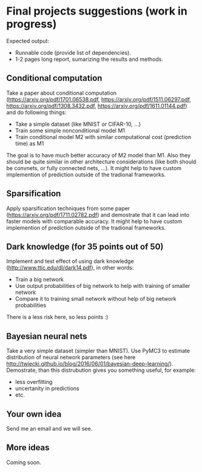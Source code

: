 # Final projects suggestions (work in progress)

Expected output:

* Runnable code (provide list of dependencies).
* 1-2 pages long report, sumarizing the results and methods.

## Conditional computation

Take a paper about conditional computation (https://arxiv.org/pdf/1701.06538.pdf, https://arxiv.org/pdf/1511.06297.pdf, https://arxiv.org/pdf/1308.3432.pdf, https://arxiv.org/pdf/1611.01144.pdf) and do following things:

* Take a simple dataset (like MNIST or CIFAR-10, ...)
* Train some simple nonconditional model M1
* Train conditional model M2 with similar computational cost (prediction time) as M1

The goal is to have much better accuracy of M2 model than M1. Also they should be quite similar in other architecture considerations (like both should be convnets, or fully connected nets, ...).
It might help to have custom implemention of prediction outside of the tradional frameworks.

## Sparsification

Apply sparsification techniques from some paper (https://arxiv.org/pdf/1711.02782.pdf) and demostrate that it can lead into faster models with comparable accuracy.
It might help to have custom implemention of prediction outside of the tradional frameworks.

## Dark knowledge (for 35 points out of 50)

Implement and test effect of using dark knowledge (http://www.ttic.edu/dl/dark14.pdf), in other words:

* Train a big network
* Use output probabilities of big network to help with training of smaller network
* Compare it to training small network without help of big network probabilities

There is a less risk here, so less points :)

## Bayesian neural nets

Take a very simple dataset (simpler than MNIST). Use PyMC3 to estimate distribution of neural network parameters (see here http://twiecki.github.io/blog/2016/06/01/bayesian-deep-learning/).
Demostrate, than this distrubution gives you something useful, for example:

* less overfitting
* uncertanity in predictions
* etc.

## Your own idea

Send me an email and we will see.

## More ideas

Coming soon.
